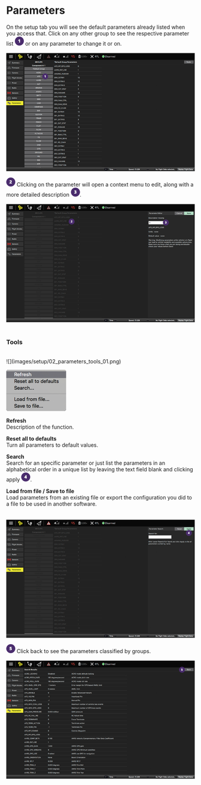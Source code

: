 # Parameters
On the setup tab you will see the default parameters already listed when you access that. Click on any other group to see the respective parameter list ![](images/01.png) or on any parameter to change it or on.
<br><br>
![](images/setup/02_parameters_01.png)

![](images/02.png) Clicking on the parameter will open a context menu to edit, along with a more detailed description ![](images/03.png).
<br><br>
![](images/setup/02_parameters_02.png)
<br><br>
### Tools
<br>
![](images/setup/02_parameters_tools_01.png)

![](images/setup/02_parameters_tools_02_menu.png)

**Refresh**
<br>Description of the function.

**Reset all to defaults**
<br>Turn all parameters to default values.

**Search**
<br>Search for an specific parameter or just list the parameters in an alphabetical order in a unique list by leaving the text field blank and clicking apply ![](images/04.png).

**Load from file / Save to file**
<br>Load parameters from an existing file or export the configuration you did to a file to be used in another software.
<br><br><br>![](images/setup/02_parameters_03.png)
<br>

![](images/05.png) Click back to see the parameters classified by groups.
<br>
<br>
![](images/setup/02_parameters_04.png)